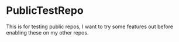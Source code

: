# PublicTestRepo
This is for testing public repos, I want to try some features out before enabling these on my other repos.
